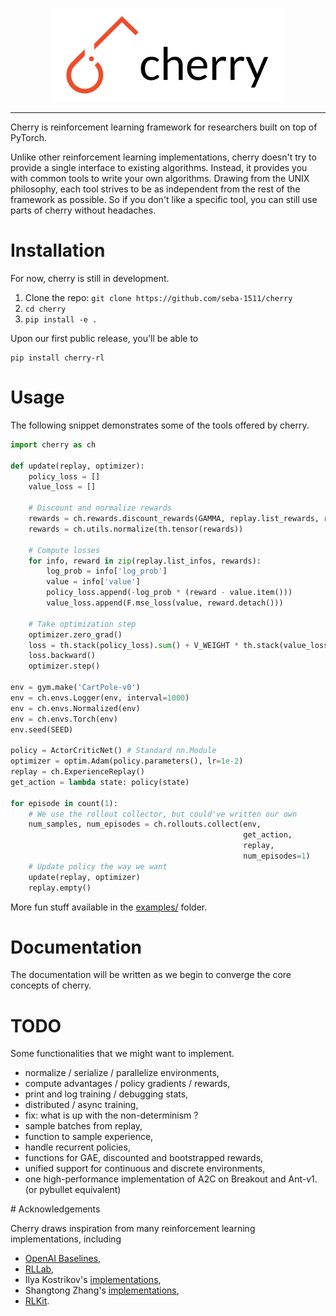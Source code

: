 <p align="center"><img src="./docs/assets/img/cherry_full.png" height="150px" /></p>

--------------------------------------------------------------------------------

Cherry is reinforcement learning framework for researchers built on top of PyTorch.

Unlike other reinforcement learning implementations, cherry doesn't try to provide a single interface to existing algorithms.
Instead, it provides you with common tools to write your own algorithms.
Drawing from the UNIX philosophy, each tool strives to be as independent from the rest of the framework as possible.
So if you don't like a specific tool, you can still use parts of cherry without headaches.

# Installation

For now, cherry is still in development.

1. Clone the repo: `git clone https://github.com/seba-1511/cherry`
2. `cd cherry`
3. `pip install -e .`

Upon our first public release, you'll be able to

```
pip install cherry-rl
```

# Usage

The following snippet demonstrates some of the tools offered by cherry.

~~~python
import cherry as ch

def update(replay, optimizer):
    policy_loss = []
    value_loss = []

    # Discount and normalize rewards
    rewards = ch.rewards.discount_rewards(GAMMA, replay.list_rewards, replay.list_dones)
    rewards = ch.utils.normalize(th.tensor(rewards))

    # Compute losses
    for info, reward in zip(replay.list_infos, rewards):
        log_prob = info['log_prob']
        value = info['value']
        policy_loss.append(-log_prob * (reward - value.item()))
        value_loss.append(F.mse_loss(value, reward.detach()))

    # Take optimization step
    optimizer.zero_grad()
    loss = th.stack(policy_loss).sum() + V_WEIGHT * th.stack(value_loss).sum()
    loss.backward()
    optimizer.step()

env = gym.make('CartPole-v0')
env = ch.envs.Logger(env, interval=1000)
env = ch.envs.Normalized(env)
env = ch.envs.Torch(env)
env.seed(SEED)

policy = ActorCriticNet() # Standard nn.Module
optimizer = optim.Adam(policy.parameters(), lr=1e-2)
replay = ch.ExperienceReplay()
get_action = lambda state: policy(state)

for episode in count(1):
    # We use the rollout collector, but could've written our own
    num_samples, num_episodes = ch.rollouts.collect(env,
                                                    get_action,
                                                    replay,
                                                    num_episodes=1)
    # Update policy the way we want
    update(replay, optimizer)
    replay.empty()
~~~

More fun stuff available in the [examples/](./examples/) folder.

# Documentation

The documentation will be written as we begin to converge the core concepts of cherry.

# TODO

Some functionalities that we might want to implement.

* normalize / serialize / parallelize environments,
* compute advantages / policy gradients / rewards,
* print and log training / debugging stats,
* distributed / async training,
* fix: what is up with the non-determinism ?
* sample batches from replay,
* function to sample experience,
* handle recurrent policies,
* functions for GAE, discounted and bootstrapped rewards,
* unified support for continuous and discrete environments,
* one high-performance implementation of A2C on Breakout and Ant-v1. (or pybullet equivalent)

# Acknowledgements

Cherry draws inspiration from many reinforcement learning implementations, including

* [OpenAI Baselines](https://github.com/openai/baselines),
* [RLLab](https://github.com/rll/rllab),
* Ilya Kostrikov's [implementations](https://github.com/ikostrikov/pytorch-a2c-ppo-acktr),
* Shangtong Zhang's [implementations](https://github.com/ShangtongZhang/DeepRL),
* [RLKit](https://github.com/vitchyr/rlkit).
